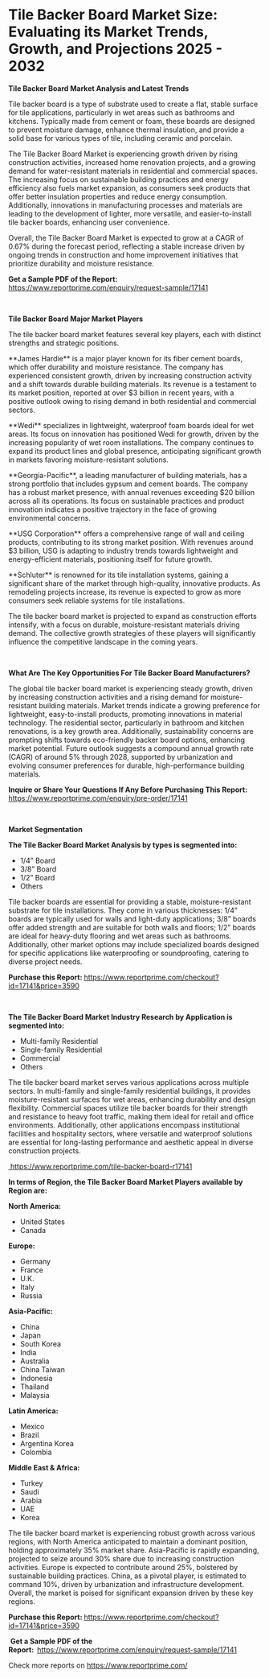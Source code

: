 <p><h1>Tile Backer Board Market Size: Evaluating its Market Trends, Growth, and Projections 2025 - 2032</h1></p><p><strong>Tile Backer Board Market Analysis and Latest Trends</strong></p>
<p><p>Tile backer board is a type of substrate used to create a flat, stable surface for tile applications, particularly in wet areas such as bathrooms and kitchens. Typically made from cement or foam, these boards are designed to prevent moisture damage, enhance thermal insulation, and provide a solid base for various types of tile, including ceramic and porcelain.</p><p>The Tile Backer Board Market is experiencing growth driven by rising construction activities, increased home renovation projects, and a growing demand for water-resistant materials in residential and commercial spaces. The increasing focus on sustainable building practices and energy efficiency also fuels market expansion, as consumers seek products that offer better insulation properties and reduce energy consumption. Additionally, innovations in manufacturing processes and materials are leading to the development of lighter, more versatile, and easier-to-install tile backer boards, enhancing user convenience.</p><p>Overall, the Tile Backer Board Market is expected to grow at a CAGR of 0.67% during the forecast period, reflecting a stable increase driven by ongoing trends in construction and home improvement initiatives that prioritize durability and moisture resistance.</p></p>
<p><strong>Get a Sample PDF of the Report:&nbsp;</strong> <a href="https://www.reportprime.com/enquiry/request-sample/17141?utm_campaign=3461&utm_medium=2&utm_source=Github&utm_content=ia&utm_term=18032025&utm_id=tile-backer-board">https://www.reportprime.com/enquiry/request-sample/17141</a></p>
<p>&nbsp;</p>
<p><strong>Tile Backer Board Major Market Players</strong></p>
<p><p>The tile backer board market features several key players, each with distinct strengths and strategic positions. </p><p>**James Hardie** is a major player known for its fiber cement boards, which offer durability and moisture resistance. The company has experienced consistent growth, driven by increasing construction activity and a shift towards durable building materials. Its revenue is a testament to its market position, reported at over $3 billion in recent years, with a positive outlook owing to rising demand in both residential and commercial sectors.</p><p>**Wedi** specializes in lightweight, waterproof foam boards ideal for wet areas. Its focus on innovation has positioned Wedi for growth, driven by the increasing popularity of wet room installations. The company continues to expand its product lines and global presence, anticipating significant growth in markets favoring moisture-resistant solutions.</p><p>**Georgia-Pacific**, a leading manufacturer of building materials, has a strong portfolio that includes gypsum and cement boards. The company has a robust market presence, with annual revenues exceeding $20 billion across all its operations. Its focus on sustainable practices and product innovation indicates a positive trajectory in the face of growing environmental concerns.</p><p>**USG Corporation** offers a comprehensive range of wall and ceiling products, contributing to its strong market position. With revenues around $3 billion, USG is adapting to industry trends towards lightweight and energy-efficient materials, positioning itself for future growth.</p><p>**Schluter** is renowned for its tile installation systems, gaining a significant share of the market through high-quality, innovative products. As remodeling projects increase, its revenue is expected to grow as more consumers seek reliable systems for tile installations.</p><p>The tile backer board market is projected to expand as construction efforts intensify, with a focus on durable, moisture-resistant materials driving demand. The collective growth strategies of these players will significantly influence the competitive landscape in the coming years.</p></p>
<p>&nbsp;</p>
<p><strong>What Are The Key Opportunities For Tile Backer Board Manufacturers?</strong></p>
<p><p>The global tile backer board market is experiencing steady growth, driven by increasing construction activities and a rising demand for moisture-resistant building materials. Market trends indicate a growing preference for lightweight, easy-to-install products, promoting innovations in material technology. The residential sector, particularly in bathroom and kitchen renovations, is a key growth area. Additionally, sustainability concerns are prompting shifts towards eco-friendly backer board options, enhancing market potential. Future outlook suggests a compound annual growth rate (CAGR) of around 5% through 2028, supported by urbanization and evolving consumer preferences for durable, high-performance building materials.</p></p>
<p><strong>Inquire or Share Your Questions If Any Before Purchasing This Report:</strong> <a href="https://www.reportprime.com/enquiry/pre-order/17141?utm_campaign=3461&utm_medium=2&utm_source=Github&utm_content=ia&utm_term=18032025&utm_id=tile-backer-board">https://www.reportprime.com/enquiry/pre-order/17141</a></p>
<p>&nbsp;</p>
<p><strong>Market Segmentation</strong></p>
<p><strong>The Tile Backer Board Market Analysis by types is segmented into:</strong></p>
<p><ul><li>1/4” Board</li><li>3/8” Board</li><li>1/2” Board</li><li>Others</li></ul></p>
<p><p>Tile backer boards are essential for providing a stable, moisture-resistant substrate for tile installations. They come in various thicknesses: 1/4” boards are typically used for walls and light-duty applications; 3/8” boards offer added strength and are suitable for both walls and floors; 1/2” boards are ideal for heavy-duty flooring and wet areas such as bathrooms. Additionally, other market options may include specialized boards designed for specific applications like waterproofing or soundproofing, catering to diverse project needs.</p></p>
<p><strong>Purchase this Report:&nbsp;</strong><a href="https://www.reportprime.com/checkout?id=17141&price=3590&utm_campaign=3461&utm_medium=2&utm_source=Github&utm_content=ia&utm_term=18032025&utm_id=tile-backer-board">https://www.reportprime.com/checkout?id=17141&price=3590</a></p>
<p>&nbsp;</p>
<p><strong>The Tile Backer Board Market Industry Research by Application is segmented into:</strong></p>
<p><ul><li>Multi-family Residential</li><li>Single-family Residential</li><li>Commercial</li><li>Others</li></ul></p>
<p><p>The tile backer board market serves various applications across multiple sectors. In multi-family and single-family residential buildings, it provides moisture-resistant surfaces for wet areas, enhancing durability and design flexibility. Commercial spaces utilize tile backer boards for their strength and resistance to heavy foot traffic, making them ideal for retail and office environments. Additionally, other applications encompass institutional facilities and hospitality sectors, where versatile and waterproof solutions are essential for long-lasting performance and aesthetic appeal in diverse construction projects.</p></p>
<p><a href="https://www.reportprime.com/tile-backer-board-r17141?utm_campaign=3461&utm_medium=2&utm_source=Github&utm_content=ia&utm_term=18032025&utm_id=tile-backer-board">&nbsp;https://www.reportprime.com/tile-backer-board-r17141</a></p>
<p><strong>In terms of Region, the Tile Backer Board Market Players available by Region are:</strong></p>
<p>
    <p> <strong> North America: </strong>
        <ul>
            <li>United States</li>
            <li>Canada</li>
        </ul>
        </p> 
    <p> <strong> Europe: </strong>
        <ul>
            <li>Germany</li>
            <li>France</li>
            <li>U.K.</li>
            <li>Italy</li>
            <li>Russia</li>
        </ul>
        </p> 
    <p> <strong> Asia-Pacific: </strong>
        <ul>
            <li>China</li>
            <li>Japan</li>
            <li>South Korea</li>
            <li>India</li>
            <li>Australia</li>
            <li>China Taiwan</li>
            <li>Indonesia</li>
            <li>Thailand</li>
            <li>Malaysia</li>
        </ul>
        </p> 
    <p> <strong> Latin America: </strong>
        <ul>
            <li>Mexico</li>
            <li>Brazil</li>
            <li>Argentina Korea</li>
            <li>Colombia</li>
        </ul>
        </p> 
    <p> <strong> Middle East & Africa: </strong>
        <ul>
            <li>Turkey</li>
            <li>Saudi</li>
            <li>Arabia</li>
            <li>UAE</li>
            <li>Korea</li>
        </ul>
    </p>
    </p>
<p><p>The tile backer board market is experiencing robust growth across various regions, with North America anticipated to maintain a dominant position, holding approximately 35% market share. Asia-Pacific is rapidly expanding, projected to seize around 30% share due to increasing construction activities. Europe is expected to contribute around 25%, bolstered by sustainable building practices. China, as a pivotal player, is estimated to command 10%, driven by urbanization and infrastructure development. Overall, the market is poised for significant expansion driven by these key regions.</p></p>
<p><strong>Purchase this Report: </strong><a href="https://www.reportprime.com/checkout?id=17141&price=3590&utm_campaign=3461&utm_medium=2&utm_source=Github&utm_content=ia&utm_term=18032025&utm_id=tile-backer-board">https://www.reportprime.com/checkout?id=17141&price=3590</a></p>
<p>&nbsp;<strong>Get a Sample PDF of the Report:&nbsp;&nbsp;</strong><a href="https://www.reportprime.com/enquiry/request-sample/17141?utm_campaign=3461&utm_medium=2&utm_source=Github&utm_content=ia&utm_term=18032025&utm_id=tile-backer-board">https://www.reportprime.com/enquiry/request-sample/17141</a></p>
<p><strong></strong></p>
<p>Check more reports on <a href="https://www.reportprime.com/?utm_campaign=3461&utm_medium=2&utm_source=Github&utm_content=ia&utm_term=18032025&utm_id=tile-backer-board">https://www.reportprime.com/</a></p>